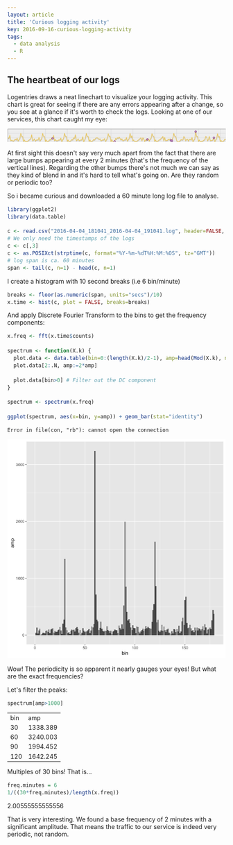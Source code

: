 ```yaml
---
layout: article
title: 'Curious logging activity'
key: 2016-09-16-curious-logging-activity
tags:
  - data analysis
  - R
---
```

## The heartbeat of our logs


Logentries draws a neat linechart to visualize your logging activity. This chart is great for seeing if there are any errors appearing after a change, so you see at a glance if it's worth to check the logs. Looking at one of our services, this chart caught my eye:

![Entries](/static/2016-09-16-curious-logging-activity/screenshot.png)

At first sight this doesn't say very much apart from the fact that there are large bumps appearing at every 2 minutes (that's the frequency of the vertical lines). Regarding the other bumps there's not much we can say as they kind of blend in and it's hard to tell what's going on. Are they random or periodic too?

So i became curious and downloaded a 60 minute long log file to analyse.


```R
library(ggplot2)
library(data.table)

c <- read.csv("2016-04-04_181041_2016-04-04_191041.log", header=FALSE, sep = " ")
# We only need the timestamps of the logs
c <- c[,3]
c <- as.POSIXct(strptime(c, format="%Y-%m-%dT%H:%M:%OS", tz="GMT"))
# log span is ca. 60 minutes
span <- tail(c, n=1) - head(c, n=1)
```

I create a histogram with 10 second breaks (i.e 6 bin/minute)


```R
breaks <- floor(as.numeric(span, units="secs")/10)
x.time <- hist(c, plot = FALSE, breaks=breaks)
```

And apply Discrete Fourier Transform to the bins to get the frequency components:


```R
x.freq <- fft(x.time$counts)

spectrum <- function(X.k) {
  plot.data <- data.table(bin=0:(length(X.k)/2-1), amp=head(Mod(X.k), n=length(X.k)/2))
  plot.data[2:.N, amp:=2*amp]

  plot.data[bin>0] # Filter out the DC component
}

spectrum <- spectrum(x.freq)

ggplot(spectrum, aes(x=bin, y=amp)) + geom_bar(stat="identity")
```


    Error in file(con, "rb"): cannot open the connection




![png](/static/2016-09-16-curious-logging-activity/output_6_1.png)


Wow! The periodicity is so apparent it nearly gauges your eyes! But what are the exact frequencies?

Let's filter the peaks:


```R
spectrum[amp>1000]
```




<table>
<tbody>
  <tr><td>bin</td><td>amp</td></tr>
	<tr><td>30</td><td>1338.389</td></tr>
	<tr><td>60</td><td>3240.003</td></tr>
	<tr><td>90</td><td>1994.452</td></tr>
	<tr><td>120</td><td>1642.245</td></tr>
</tbody>
</table>




Multiples of 30 bins! That is...


```R
freq.minutes = 6
1/((30*freq.minutes)/length(x.freq))
```




2.00555555555556



That is very interesting. We found a base frequency of 2 minutes with a significant amplitude. That means the traffic to our service is indeed very periodic, not random.
